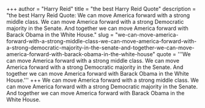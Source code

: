 +++
author = "Harry Reid"
title = "the best Harry Reid Quote"
description = "the best Harry Reid Quote: We can move America forward with a strong middle class. We can move America forward with a strong Democratic majority in the Senate. And together we can move America forward with Barack Obama in the White House."
slug = "we-can-move-america-forward-with-a-strong-middle-class-we-can-move-america-forward-with-a-strong-democratic-majority-in-the-senate-and-together-we-can-move-america-forward-with-barack-obama-in-the-white-house"
quote = '''We can move America forward with a strong middle class. We can move America forward with a strong Democratic majority in the Senate. And together we can move America forward with Barack Obama in the White House.'''
+++
We can move America forward with a strong middle class. We can move America forward with a strong Democratic majority in the Senate. And together we can move America forward with Barack Obama in the White House.
